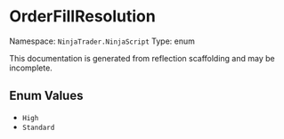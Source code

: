 # OrderFillResolution

Namespace: `NinjaTrader.NinjaScript`
Type: enum

This documentation is generated from reflection scaffolding and may be incomplete.

## Enum Values
- `High`
- `Standard`
